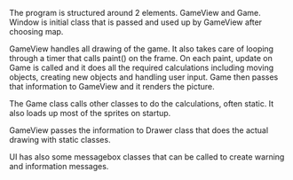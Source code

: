 The program is structured around 2 elements. GameView and Game. Window is initial class that is passed and used up by GameView after choosing map. 

GameView handles all drawing of the game. It also takes care of looping through a timer that calls paint() on the frame. On each paint, update on Game is called and it does all the required calculations including moving objects, creating new objects and handling user input. Game then passes that information to GameView and it renders the picture.

The Game class calls other classes to do the calculations, often static. It also loads up most of the sprites on startup.

GameView passes the information to Drawer class that does the actual drawing with static classes.

UI has also some messagebox classes that can be called to create warning and information messages.

